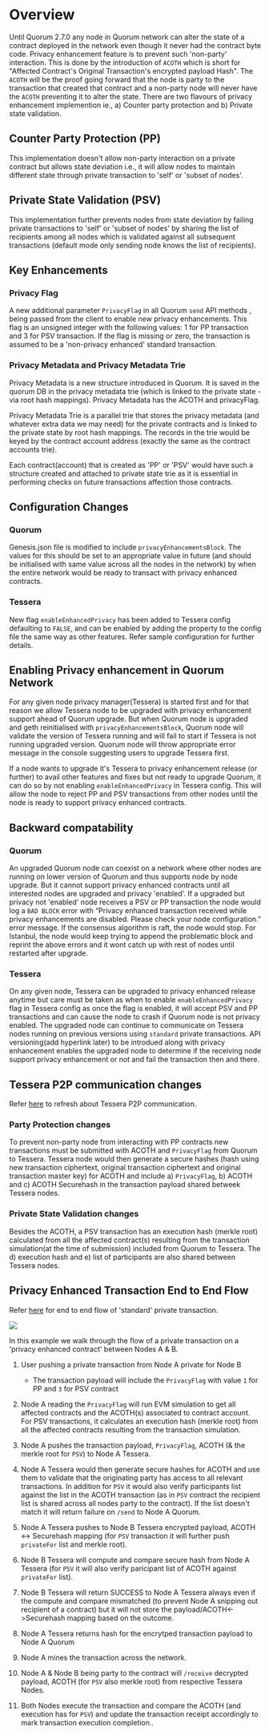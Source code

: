 # Overview

Until Quorum 2.7.0 any node in Quorum network can alter the state of a contract deployed in the network even though it never had the contract byte code. Privacy enhancement feature is to prevent such 'non-party' interaction. This is done by the introduction of `ACOTH` which is short for "Affected Contract's Original Transaction's encrypted payload Hash". The `ACOTH` will be the proof going forward that the node is party to the transaction that created that contract and a non-party node will never have the `ACOTH` preventing it to alter the state. There are two flavours of privacy enhancement implemention ie., a) Counter party protection  and b) Private state validation.

## Counter Party Protection (PP)

This implementation doesn't allow non-party interaction on a private contract but allows state deviation i.e., it will allow nodes to maintain different state through private transaction to 'self' or 'subset of nodes'. 

## Private State Validation (PSV)

This implementation further prevents nodes from state deviation by failing private transactions to 'self' or 'subset of nodes' by sharing the list of recipients among all nodes which is validated against all subsequent transactions (default mode only sending node knows the list of recipients). 

## Key Enhancements

### Privacy Flag

A new additional parameter `PrivacyFlag` in all Quorum `send` API methods , being passed from the client to enable new privacy enhancements. This flag is an unsigned integer with the following values: 1 for PP transaction and 3 for PSV transaction. If the flag is missing or zero, the transaction is assumed to be a 'non-privacy enhanced' standard transaction. 

### Privacy Metadata and Privacy Metadata Trie

Privacy Metadata is a new structure introduced in Quorum. It is saved in the quorum DB in the privacy metadata trie (which is linked to the private state - via root hash mappings). Privacy Metadata has the ACOTH and privacyFlag.

Privacy Metadata Trie is a parallel trie that stores the privacy metadata (and whatever extra data we may need) for the private contracts and is linked to the private state by root hash mappings. The records in the trie would be keyed by the contract account address (exactly the same as the contract accounts trie).

Each contract(account) that is created as 'PP' or 'PSV' would have such a structure created and attached to private state trie as it is essential in performing checks on future transactions affection those contracts.

## Configuration Changes

### Quorum

Genesis.json file is modified to include `privacyEnhancementsBlock`. The values for this should be set to an appropriate value in future (and should be initialised with same value across all the nodes in the network) by when the entire network would be ready to transact with privacy enhanced contracts. 

### Tessera

New flag `enableEnhancedPrivacy` has been added to Tessera config defaulting to `FALSE`, and can be enabled by adding the property to the config file the same way as other features. Refer sample configuration for further details.

## Enabling Privacy enhancement in Quorum Network 

For any given node privacy manager(Tessera) is started first and for that reason we allow Tessera node to be upgraded with privacy enhancement support ahead of Quorum upgrade. But when Quorum node is upgraded and geth reinitialised with `privacyEnhancementsBlock`, Quorum node will validate the version of Tessera running and will fail to start if Tessera is not running upgraded version. Quorum node will throw appropriate error message in the console suggesting users to upgrade Tessera first.

If a node wants to upgrade it's Tessera to privacy enhancement release (or further) to avail other features and fixes but not ready to upgrade Quorum, it can do so by not enabling `enableEnhancedPrivacy` in Tessera config. This will allow the node to reject PP and PSV transactions from other nodes until the node is ready to support privacy enhanced contracts.

## Backward compatability

### Quorum

An upgraded Quorum node can coexist on a network where other nodes are running on lower version of Quorum and thus supports node by node upgrade. But it cannot support privacy enhanced contracts until all interested nodes are upgraded and privacy 'enabled'. If a upgraded but privacy not 'enabled' node receives a PSV or PP transaction the node would log a `BAD BLOCK` error with “Privacy enhanced transaction received while privacy enhancements are disabled. Please check your node configuration.” error message. If the consensus algorithm is raft, the node would stop. For Istanbul, the node would keep trying to append the problematic block and reprint the above errors and it wont catch up with rest of nodes until restarted after upgrade.

### Tessera 

On any given node, Tessera can be upgraded to privacy enhanced release anytime but care must be taken as when to enable `enableEnhancedPrivacy` flag in Tessera config as once the flag is enabled, it will accept PSV and PP transactions and can cause the node to crash if Quorum node is not privacy enabled. The upgraded node can continue to communicate on Tessera nodes running on previous versions using `standard` private transactions. API versioning(add hyperlink later) to be introdued along with privacy enhancement enables the upgraded node to determine if the receiving node support privacy enhancement or not and fail the transaction then and there. 

## Tessera P2P communication changes

Refer [here](http://docs.goquorum.com/en/latest/Privacy/Lifecycle-of-a-private-transaction/) to refresh about Tessera P2P communication.

### Party Protection changes

To prevent non-party node from interacting with PP contracts new transactions must be submitted with ACOTH and `PrivacyFlag` from Quorum to Tessera. Tessera node would then generate a secure hashes (hash using new transaction ciphertext, original transaction ciphertext and original transaction master key) for ACOTH and include a) `PrivacyFlag`, b) ACOTH and c) ACOTH Securehash in the transaction payload shared betweek Tessera nodes.

### Private State Validation changes

Besides the ACOTH, a PSV transaction has an execution hash (merkle root) calculated from all the affected contract(s) resulting from the transaction simulation(at the time of submission) included from Quorum to Tessera. The d) execution hash and e) list of participants are also shared between Tessera nodes.

## Privacy Enhanced Transaction End to End Flow

Refer [here](http://docs.goquorum.com/en/latest/Privacy/Lifecycle-of-a-private-transaction/) for end to end flow of 'standard' private transaction.

![](Privacy_Enhancement.png)

In this example we walk through the flow of a private transaction on a 'privacy enhanced contract' between Nodes A & B.

1. User pushing a private transaction from Node A private for Node B

    - The transaction payload will include the `PrivacyFlag` with value `1` for PP and `3` for PSV contract

2. Node A reading the `PrivacyFlag` will run EVM simulation to get all affected contracts and the ACOTH(s) associated to contract account. For PSV transactions, it calculates an execution hash (merkle root) from all the affected contracts resulting from the transaction simulation.

3. Node A pushes the transaction payload, `PrivacyFlag`, ACOTH (& the merkle root for `PSV`) to Node A Tessera.

4. Node A Tessera would then generate secure hashes for ACOTH and use them to validate that the originating party has access to all relevant transactions. In addition for `PSV` it would also verify participants list against the list in the ACOTH transaction (as in `PSV` contract the recipient list is shared across all nodes party to the contract). If the list doesn't match it will return failure on `/send` to Node A Quorum.

5. Node A Tessera pushes to Node B Tessera encrypted payload, ACOTH <-> Securehash mapping (for `PSV` transaction it will further push `privateFor` list and merkle root).

6. Node B Tessera will compute and compare secure hash from Node A Tessera (for `PSV` it will also verify paricipant list of ACOTH against `privateFor` list). 

7. Node B Tessera will return SUCCESS to Node A Tessera always even if the compute and compare mismatched (to prevent Node A snipping out recipient of a contract) but it will not store the payload/ACOTH<->Securehash mapping based on the outcome.

8. Node A Tessera returns hash for the encrytped transaction payload to Node A Quorum

9. Node A mines the transaction across the network.

10. Node A & Node B being party to the contract will `/receive` decrypted payload, ACOTH (for `PSV` also merkle root) from respective Tessera Nodes.

11. Both Nodes execute the transaction and compare the ACOTH (and execution has for `PSV`) and update the transaction receipt accordingly to mark transaction execution completion..






